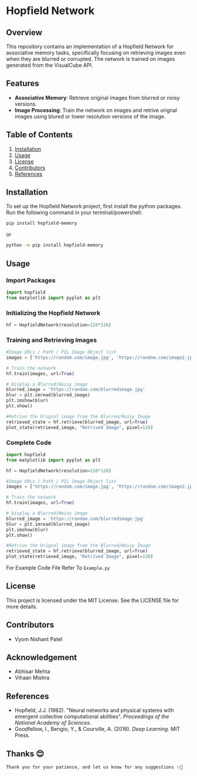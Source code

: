 # Hopfield Network

## Overview

This repository contains an implementation of a Hopfield Network for associative memory tasks, specifically focusing on retrieving images even when they are blurred or corrupted. The network is trained on images generated from the VisualCube API.

## Features

- **Associative Memory**: Retrieve original images from blurred or noisy versions.
- **Image Processing**: Train the network on images and retrive orignal images using blured or lower resolution versions of the image.

## Table of Contents

1. [Installation](#installation)
2. [Usage](#usage)
3. [License](#license)
4. [Contributors](#contributors)
5. [References](#references)


## Installation

To set up the Hopfield Network project, first install the python packages. Run the following command in your terminal/powershell:

```bash
pip install hopfield-memory
```
or
```bash
python -m pip install hopfield-memory
```


## Usage

### Import Packages

```python
import hopfield
from matplotlib import pyplot as plt
```

### Initializing the Hopfield Network

```python
hf = HopfieldNetwork(resolution=128*128)
```

### Training and Retrieving Images

```python
#Image URLs / Path / PIL Image Object list
images = ['https://random.com/image.jpg', 'https://random.com/image2.jpg']

# Train the network
hf.train(images, url=True)

# Display a Blurred/Noisy image
blurred_image = 'https://random.com/blurredimage.jpg'
blur = plt.imread(blurred_image)
plt.imshow(blur)
plt.show()

#Retrive the Orignal image from the Blurred/Noisy Image
retrieved_state = hf.retrieve(blurred_image, url=True)
plot_state(retrieved_image, "Retrived Image", pixel=128)
```

### Complete Code

```python
import hopfield
from matplotlib import pyplot as plt

hf = HopfieldNetwork(resolution=128*128)

#Image URLs / Path / PIL Image Object list
images = ['https://random.com/image.jpg', 'https://random.com/image2.jpg']

# Train the network
hf.train(images, url=True)

# Display a Blurred/Noisy image
blurred_image = 'https://random.com/blurredimage.jpg'
blur = plt.imread(blurred_image)
plt.imshow(blur)
plt.show()

#Retrive the Orignal image from the Blurred/Noisy Image
retrieved_state = hf.retrieve(blurred_image, url=True)
plot_state(retrieved_image, "Retrived Image", pixel=128)
```
For Example Code File Refer To ``Example.py``

## License

This project is licensed under the MIT License. See the LICENSE file for more details.

## Contributors

- Vyom Nishant Patel

## Acknowledgement

- Abhisar Mehta
- Vihaan Mishra  

## References

- Hopfield, J.J. (1982). "Neural networks and physical systems with emergent collective computational abilities". *Proceedings of the National Academy of Sciences*.
- Goodfellow, I., Bengio, Y., & Courville, A. (2016). *Deep Learning*. MIT Press.

## Thanks 😊

``
Thank you for your patience, and let us know for any suggestions ✨️🤗
``
